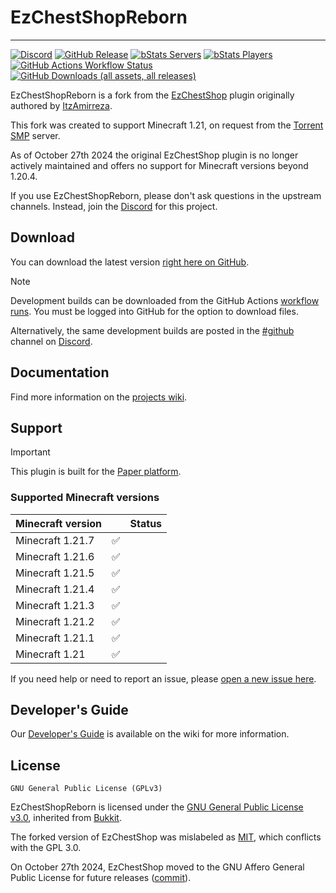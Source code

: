 # EzChestShopReborn

---

[![Discord](https://img.shields.io/discord/1302627666007953559?label=Discord&color=blue)](https://discord.gg/invite/gjV6BgKxFV)
[![GitHub Release](https://img.shields.io/github/v/release/nouish/EzChestShop?label=version)](https://github.com/nouish/EzChestShop/releases/latest)
[![bStats Servers](https://img.shields.io/bstats/servers/23732)](https://bstats.org/plugin/bukkit/EzChestShopReborn/23732)
[![bStats Players](https://img.shields.io/bstats/players/23732)](https://bstats.org/plugin/bukkit/EzChestShopReborn/23732)
[![GitHub Actions Workflow Status](https://img.shields.io/github/actions/workflow/status/nouish/EzChestShop/main.yml)](https://github.com/nouish/EzChestShop/actions/workflows/main.yml)
[![GitHub Downloads (all assets, all releases)](https://img.shields.io/github/downloads/nouish/EzChestShop/total)](https://github.com/nouish/EzChestShop/releases/latest)

EzChestShopReborn is a fork from the [EzChestShop](https://github.com/ItzAmirreza/EzChestShop) plugin originally authored by [ItzAmirreza](https://github.com/ItzAmirreza).

This fork was created to support Minecraft 1.21, on request from the [Torrent SMP](https://www.torrentsmp.com/) server.

As of October 27th 2024 the original EzChestShop plugin is no longer actively maintained and offers no support for Minecraft versions beyond 1.20.4.

If you use EzChestShopReborn, please don't ask questions in the upstream channels. Instead, join the [Discord](https://discord.gg/invite/gjV6BgKxFV) for this project.

## Download

You can download the latest version [right here on GitHub](https://github.com/nouish/EzChestShop/releases/latest).

> [!NOTE]
> Development builds can be downloaded from the GitHub Actions [workflow runs](https://github.com/nouish/EzChestShop/actions/workflows/main.yml). You must be logged into GitHub for the option to download files.
>
> Alternatively, the same development builds are posted in the [#github](https://discord.com/channels/1302627666007953559/1302628077729218650) channel on [Discord](https://discord.gg/invite/gjV6BgKxFV).

## Documentation

Find more information on the [projects wiki](https://github.com/nouish/EzChestShop/wiki).

## Support

> [!IMPORTANT]
> This plugin is built for the [Paper platform](https://papermc.io/).

### Supported Minecraft versions

| Minecraft version |  | Status |
|-------------------|--|--|
| Minecraft 1.21.7  | ✅️ | |
| Minecraft 1.21.6  | ✅️ | |
| Minecraft 1.21.5  | ✅ | |
| Minecraft 1.21.4  | ✅ | |
| Minecraft 1.21.3  | ✅ | |
| Minecraft 1.21.2  | ✅ | |
| Minecraft 1.21.1  | ✅ | |
| Minecraft 1.21    | ✅ | |

If you need help or need to report an issue, please [open a new issue here](https://github.com/nouish/EzChestShop/issues/new/choose).

## Developer's Guide

Our [Developer's Guide](https://github.com/nouish/EzChestShop/wiki/Developers-Guide) is available on the wiki for more information.

## License

```text
GNU General Public License (GPLv3)
```

EzChestShopReborn is licensed under the [GNU General Public License v3.0](https://www.gnu.org/licenses/gpl-3.0.en.html), inherited from [Bukkit](https://hub.spigotmc.org/stash/projects/SPIGOT/repos/bukkit/browse/LICENCE.txt).

The forked version of EzChestShop was mislabeled as [MIT](https://github.com/nouish/EzChestShop/commit/0adc3d64f647f47ec0aa4151244a8b3e12f7a491), which conflicts with the GPL 3.0.

On October 27th 2024, EzChestShop moved to the GNU Affero General Public License for future releases ([commit](https://github.com/ItzAmirreza/EzChestShop/commit/d2a786a33be11be8f4a6c2cbbfeaf7ef6974da2d)).
